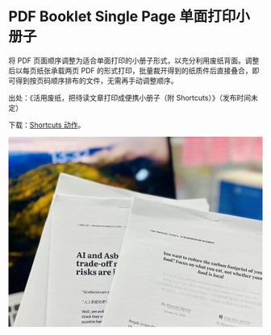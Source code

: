 # PDF Booklet Single Page 单面打印小册子

将 PDF 页面顺序调整为适合单面打印的小册子形式，以充分利用废纸背面。调整后以每页纸张承载两页 PDF 的形式打印，批量裁开得到的纸质件后直接叠合，即可得到按页码顺序排布的文件，无需再手动调整顺序。

出处：《活用废纸，把待读文章打印成便携小册子（附 Shortcuts）》（发布时间未定）

下载：[Shortcuts 动作](https://www.icloud.com/shortcuts/a2e8fb5b88464cd38a8d374b5cd3b523)。

![img](img.jpeg)